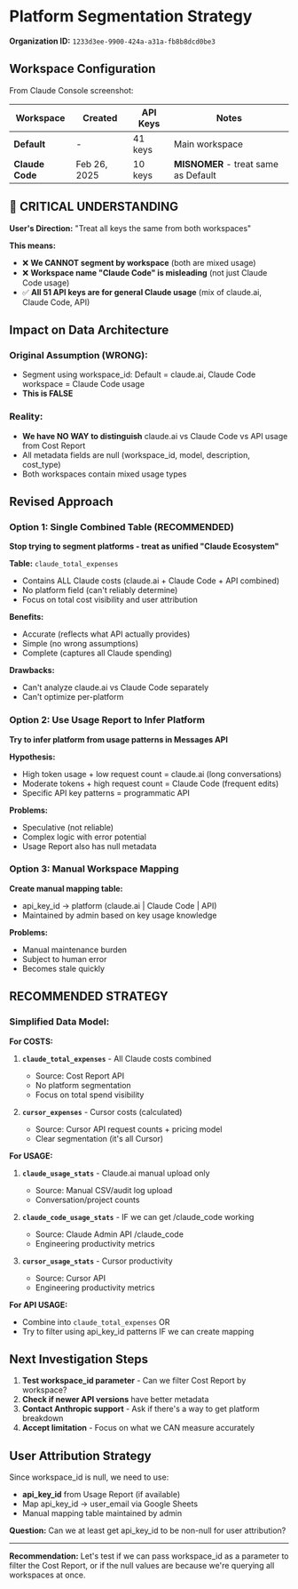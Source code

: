 # Platform Segmentation Strategy

**Organization ID:** `1233d3ee-9900-424a-a31a-fb8b8dcd0be3`

## Workspace Configuration

From Claude Console screenshot:

| Workspace | Created | API Keys | Notes |
|-----------|---------|----------|-------|
| **Default** | - | 41 keys | Main workspace |
| **Claude Code** | Feb 26, 2025 | 10 keys | **MISNOMER** - treat same as Default |

## 🚨 CRITICAL UNDERSTANDING

**User's Direction:** "Treat all keys the same from both workspaces"

**This means:**
- ❌ **We CANNOT segment by workspace** (both are mixed usage)
- ❌ **Workspace name "Claude Code" is misleading** (not just Claude Code usage)
- ✅ **All 51 API keys are for general Claude usage** (mix of claude.ai, Claude Code, API)

## Impact on Data Architecture

### Original Assumption (WRONG):
- Segment using workspace_id: Default = claude.ai, Claude Code workspace = Claude Code usage
- **This is FALSE**

### Reality:
- **We have NO WAY to distinguish** claude.ai vs Claude Code vs API usage from Cost Report
- All metadata fields are null (workspace_id, model, description, cost_type)
- Both workspaces contain mixed usage types

## Revised Approach

### Option 1: Single Combined Table (RECOMMENDED)
**Stop trying to segment platforms - treat as unified "Claude Ecosystem"**

**Table:** `claude_total_expenses`
- Contains ALL Claude costs (claude.ai + Claude Code + API combined)
- No platform field (can't reliably determine)
- Focus on total cost visibility and user attribution

**Benefits:**
- Accurate (reflects what API actually provides)
- Simple (no wrong assumptions)
- Complete (captures all Claude spending)

**Drawbacks:**
- Can't analyze claude.ai vs Claude Code separately
- Can't optimize per-platform

### Option 2: Use Usage Report to Infer Platform
**Try to infer platform from usage patterns in Messages API**

**Hypothesis:**
- High token usage + low request count = claude.ai (long conversations)
- Moderate tokens + high request count = Claude Code (frequent edits)
- Specific API key patterns = programmatic API

**Problems:**
- Speculative (not reliable)
- Complex logic with error potential
- Usage Report also has null metadata

### Option 3: Manual Workspace Mapping
**Create manual mapping table:**
- api_key_id → platform (claude.ai | Claude Code | API)
- Maintained by admin based on key usage knowledge

**Problems:**
- Manual maintenance burden
- Subject to human error
- Becomes stale quickly

## RECOMMENDED STRATEGY

### Simplified Data Model:

**For COSTS:**
1. **`claude_total_expenses`** - All Claude costs combined
   - Source: Cost Report API
   - No platform segmentation
   - Focus on total spend visibility

2. **`cursor_expenses`** - Cursor costs (calculated)
   - Source: Cursor API request counts + pricing model
   - Clear segmentation (it's all Cursor)

**For USAGE:**
1. **`claude_usage_stats`** - Claude.ai manual upload only
   - Source: Manual CSV/audit log upload
   - Conversation/project counts

2. **`claude_code_usage_stats`** - IF we can get /claude_code working
   - Source: Claude Admin API /claude_code
   - Engineering productivity metrics

3. **`cursor_usage_stats`** - Cursor productivity
   - Source: Cursor API
   - Engineering productivity metrics

**For API USAGE:**
- Combine into `claude_total_expenses` OR
- Try to filter using api_key_id patterns IF we can create mapping

## Next Investigation Steps

1. **Test workspace_id parameter** - Can we filter Cost Report by workspace?
2. **Check if newer API versions** have better metadata
3. **Contact Anthropic support** - Ask if there's a way to get platform breakdown
4. **Accept limitation** - Focus on what we CAN measure accurately

## User Attribution Strategy

Since workspace_id is null, we need to use:
- **api_key_id** from Usage Report (if available)
- Map api_key_id → user_email via Google Sheets
- Manual mapping table maintained by admin

**Question:** Can we at least get api_key_id to be non-null for user attribution?

---

**Recommendation:** Let's test if we can pass workspace_id as a parameter to filter the Cost Report, or if the null values are because we're querying all workspaces at once.
